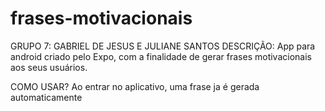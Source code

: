 # frases-motivacionais 
GRUPO 7: GABRIEL DE JESUS E JULIANE SANTOS
DESCRIÇÃO:
App para android criado pelo Expo, com a finalidade de gerar frases motivacionais aos seus usuários.

COMO USAR?
Ao entrar no aplicativo, uma frase ja é gerada automaticamente
